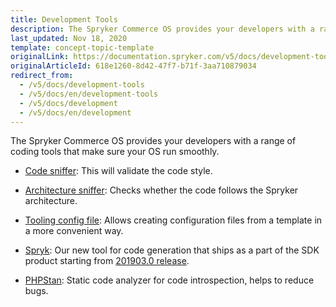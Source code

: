 ```yaml
---
title: Development Tools
description: The Spryker Commerce OS provides your developers with a range of coding tools that make sure your OS run smoothly
last_updated: Nov 18, 2020
template: concept-topic-template
originalLink: https://documentation.spryker.com/v5/docs/development-tools
originalArticleId: 618e1260-8d42-47f7-b71f-3aa710879034
redirect_from:
  - /v5/docs/development-tools
  - /v5/docs/en/development-tools
  - /v5/docs/development
  - /v5/docs/en/development
---
```


The Spryker Commerce OS provides your developers with a range of coding tools that make sure your OS run smoothly.

- [Code sniffer](/docs/scos/user/features/{{page.version}}/sdk/development-tools/code-sniffer.html): This will validate the code style.

- [Architecture sniffer](/docs/scos/user/features/{{page.version}}/sdk/development-tools/architecture-sniffer.html): Checks whether the code follows the Spryker architecture.

- [Tooling config file](/docs/scos/user/features/{{page.version}}/sdk/development-tools/tooling-config-file.html): Allows creating configuration files from a template in a more convenient way.

- [Spryk](/docs/scos/user/features/{{page.version}}/sdk/spryk-code-generator.html): Our new tool for code generation that ships as a part of the SDK product starting from [201903.0 release](/docs/scos/user/intro-to-spryker/{{site.version}}/releases/release-notes/release-notes-201903.0/release-notes-201903.0.html).

- [PHPStan](/docs/scos/user/features/{{page.version}}/sdk/development-tools/phpstan.html): Static code analyzer for code introspection, helps to reduce bugs.
